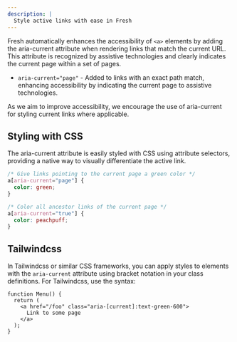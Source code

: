 ```yaml
---
description: |
  Style active links with ease in Fresh
---
```


Fresh automatically enhances the accessibility of `<a>` elements by adding the
aria-current attribute when rendering links that match the current URL. This
attribute is recognized by assistive technologies and clearly indicates the
current page within a set of pages.

- `aria-current="page"` - Added to links with an exact path match, enhancing
  accessibility by indicating the current page to assistive technologies.

As we aim to improve accessibility, we encourage the use of aria-current for
styling current links where applicable.

## Styling with CSS

The aria-current attribute is easily styled with CSS using attribute selectors,
providing a native way to visually differentiate the active link.

```css static/styles.css
/* Give links pointing to the current page a green color */
a[aria-current="page"] {
  color: green;
}

/* Color all ancestor links of the current page */
a[aria-current="true"] {
  color: peachpuff;
}
```

## Tailwindcss

In Tailwindcss or similar CSS frameworks, you can apply styles to elements with
the `aria-current` attribute using bracket notation in your class definitions.
For Tailwindcss, use the syntax:

```tsx components/Menu.tsx
function Menu() {
  return (
    <a href="/foo" class="aria-[current]:text-green-600">
      Link to some page
    </a>
  );
}
```

